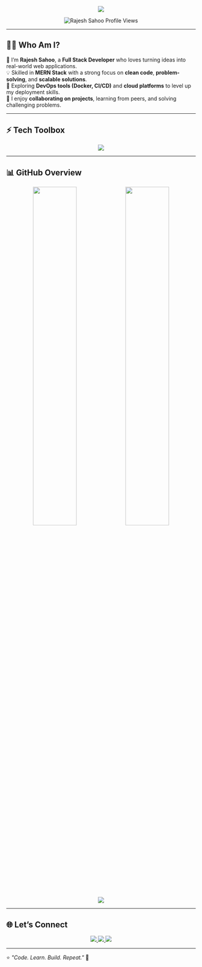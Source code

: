 <!-- Header with Typing Animation -->
<p align="center">
  <img src="https://readme-typing-svg.herokuapp.com?font=Fira+Code&size=22&duration=2500&pause=1000&color=2A6FFF&center=true&vCenter=true&width=600&lines=Hello+%F0%9F%91%8B+I'm+Rajesh+Sahoo;Full+Stack+Developer+(MERN);Passionate+about+Web+Development;Always+Learning+New+Tech+🚀" />
</p>

<p align="center">
  <img src="https://komarev.com/ghpvc/?username=rajeshsahoo14&label=Profile%20views&color=0e75b6&style=flat" alt="Rajesh Sahoo Profile Views" />
</p>

---

## 👨‍💻 Who Am I?  

🌟 I’m **Rajesh Sahoo**, a **Full Stack Developer** who loves turning ideas into real-world web applications.  
💡 Skilled in **MERN Stack** with a strong focus on **clean code**, **problem-solving**, and **scalable solutions**.  
🔭 Exploring **DevOps tools (Docker, CI/CD)** and **cloud platforms** to level up my deployment skills.  
💬 I enjoy **collaborating on projects**, learning from peers, and solving challenging problems.  

---

## ⚡ Tech Toolbox  

<p align="center">
  <img src="https://skillicons.dev/icons?i=html,css,tailwind,js,react,nodejs,express,mongodb,mysql,git,github,vercel,netlify,vscode,docker" />
</p>

---

## 📊 GitHub Overview  

<p align="center">
  <img src="https://github-readme-stats.vercel.app/api?username=rajeshsahoo14&show_icons=true&theme=tokyonight&hide_border=true" width="48%" />
  <img src="https://github-readme-streak-stats.herokuapp.com?user=rajeshsahoo14&theme=tokyonight&hide_border=true" width="48%" />
</p>

<p align="center">
  <img src="https://github-readme-activity-graph.vercel.app/graph?username=rajeshsahoo14&theme=tokyo-night&hide_border=true" />
</p>

---

## 🌐 Let’s Connect  

<p align="center">
  <a href="https://linkedin.com/in/rajeshsahoo14">
    <img src="https://img.shields.io/badge/-LinkedIn-0A66C2?logo=linkedin&logoColor=white&style=for-the-badge" />
  </a>
  <a href="mailto:rajeshsahoo.dev@gmail.com">
    <img src="https://img.shields.io/badge/-Email-D14836?logo=gmail&logoColor=white&style=for-the-badge" />
  </a>
  <a href="https://github.com/rajeshsahoo14">
    <img src="https://img.shields.io/badge/-GitHub-181717?logo=github&logoColor=white&style=for-the-badge" />
  </a>
</p>

---

⭐ *"Code. Learn. Build. Repeat."* 🚀
